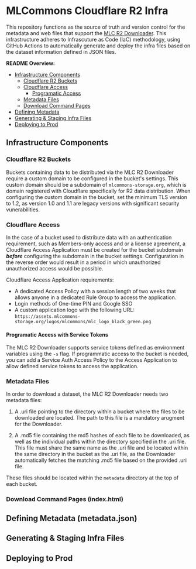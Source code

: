 # MLCommons Cloudflare R2 Infra

This repository functions as the source of truth and version control for the metadata and web files that support the [MLC R2 Downloader](https://github.com/mlcommons/r2-downloader). This infrastructure adheres to Infrascuture as Code (IaC) methodology, using GitHub Actions to automatically generate and deploy the infra files based on the dataset information defined in JSON files.

**README Overview:**

* [Infrastructure Components](Infrastructure-Components)
    * [Cloudflare R2 Buckets](Infrastructure-Components#cloudflare-r2-buckets)
    * [Cloudflare Access](Infrastructure-Components#cloudflare-access)
        * [Programatic Access](Infrastructure-Components#programatic-access-with-service-tokens)
    * [Metadata Files](Infrastructure-Components#metadata-files)
    * [Download Command Pages](Infrastructure-Components#download-command-pages-indexhtml)
* [Defining Metadata](Defining-Metadata)
* [Generating & Staging Infra Files](Generating-&-Staging-Infra-Files)
* [Deploying to Prod](Deploying-to-Prod)

## Infrastructure Components

### Cloudflare R2 Buckets

Buckets containing data to be distributed via the MLC R2 Downloader require a custom domain to be configured in the bucket's settings. This custom domain should be a subdomain of `mlcommons-storage.org`, which is domain registered with Cloudflare specifically for R2 data distribution. When configuring the custom domain in the bucket, set the minimum TLS version to 1.2, as version 1.0 and 1.1 are legacy versions with significant security vunerabilities.

### Cloudflare Access

In the case of a bucket used to distribute data with an authentication requirement, such as Members-only access and or a license agreement, a Cloudflare Access Application must be created for the bucket subdomain _**before**_ configuring the subdomain in the bucket settings. Configuration in the reverse order would result in a period in which unauthorized unauthorized access would be possible.

Cloudflare Access Application requirements:

* A dedicated Access Policy with a session length of two weeks that allows anyone in a dedicated Rule Group to access the application.
* Login methods of One-time PIN and Google SSO
* A custom application logo with the following URL: `https://assets.mlcommons-storage.org/logos/mlcommons/mlc_logo_black_green.png`

#### Programatic Access with Service Tokens

The MLC R2 Downloader supports service tokens defined as environment variables using the `-s` flag. If programmatic access to the bucket is needed, you can add a Service Auth Access Policy to the Access Application to allow defined service tokens to access the application.

### Metadata Files

In order to download a dataset, the MLC R2 Downloader needs two metadata files:

1. A .uri file pointing to the directory within a bucket where the files to be downloaded are located. The path to this file is a mandatory arugment for the Downloader.

2. A .md5 file containing the md5 hashes of each file to be downloaded, as well as the individual paths within the directory specified in the .uri file. This file must share the same name as the .uri file and be located within the same directory in the bucket as the .uri file, as the Downloader automatically fetches the matching .md5 file based on the provided .uri file.

These files should be located within the `metadata` directory at the top of each bucket.

### Download Command Pages (index.html)

## Defining Metadata (metadata.json)

## Generating & Staging Infra Files

## Deploying to Prod